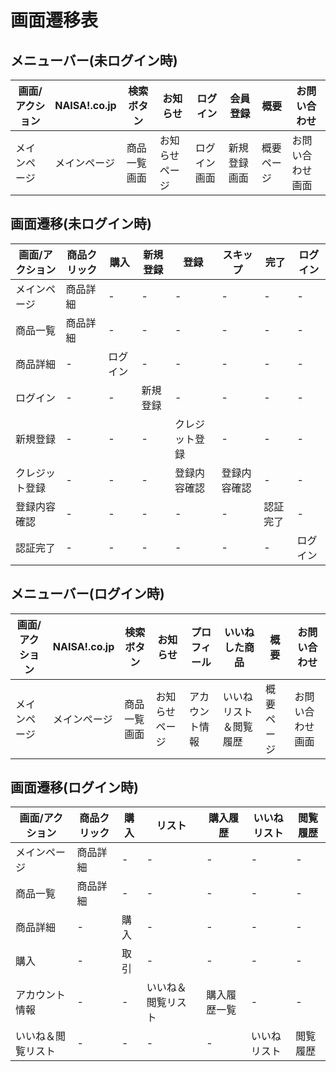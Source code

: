 # 画面遷移表

## メニューバー(未ログイン時)
|画面/アクション|NAISA!.co.jp|検索ボタン|お知らせ|ログイン|会員登録|概要|お問い合わせ|
|-|-|-|-|-|-|-|-|
|メインページ|メインページ|商品一覧画面|お知らせページ|ログイン画面|新規登録画面|概要ページ|お問い合わせ画面|

## 画面遷移(未ログイン時)
|画面/アクション|商品クリック|購入|新規登録|登録|スキップ|完了|ログイン|
|-|-|-|-|-|-|-|-|
|メインページ|商品詳細|-|-|-|-|-|-|
|商品一覧|商品詳細|-|-|-|-|-|-|
|商品詳細|-|ログイン|-|-|-|-|-|
|ログイン|-|-|新規登録|-|-|-|-|
|新規登録|-|-|-|クレジット登録|-|-|-|
|クレジット登録|-|-|-|登録内容確認|登録内容確認|-|-|
|登録内容確認|-|-|-|-|-|認証完了|-|
|認証完了|-|-|-|-|-|-|ログイン|










## メニューバー(ログイン時)
|画面/アクション|NAISA!.co.jp|検索ボタン|お知らせ|プロフィール|いいねした商品|概要|お問い合わせ|
|-|-|-|-|-|-|-|-|
|メインページ|メインページ|商品一覧画面|お知らせページ|アカウント情報|いいねリスト＆閲覧履歴|概要ページ|お問い合わせ画面|

## 画面遷移(ログイン時)
|画面/アクション|商品クリック|購入|リスト|購入履歴|いいねリスト|閲覧履歴|
|-|-|-|-|-|-|-|
|メインページ|商品詳細|-|-|-|-|-|
|商品一覧|商品詳細|-|-|-|-|-|
|商品詳細|-|購入|-|-|-|-|
|購入|-|取引|-|-|-|-|
|アカウント情報|-|-|いいね＆閲覧リスト|購入履歴一覧|-|-|
|いいね＆閲覧リスト|-|-|-|-|いいねリスト|閲覧履歴|


